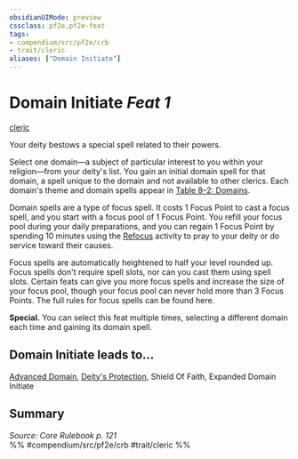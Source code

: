 ```yaml
---
obsidianUIMode: preview
cssclass: pf2e,pf2e-feat
tags:
- compendium/src/pf2e/crb
- trait/cleric
aliases: ["Domain Initiate"]
---
```

# Domain Initiate  *Feat 1*  
[cleric](/rules/traits/cleric.md)  


Your deity bestows a special spell related to their powers.

Select one domain—a subject of particular interest to you within your religion—from your deity's list. You gain an initial domain spell for that domain, a spell unique to the domain and not available to other clerics. Each domain's theme and domain spells appear in [Table 8–2: Domains](/rules/tables/domains.md).

Domain spells are a type of focus spell. It costs 1 Focus Point to cast a focus spell, and you start with a focus pool of 1 Focus Point. You refill your focus pool during your daily preparations, and you can regain 1 Focus Point by spending 10 minutes using the [Refocus](/rules/actions/refocus.md) activity to pray to your deity or do service toward their causes.

Focus spells are automatically heightened to half your level rounded up. Focus spells don't require spell slots, nor can you cast them using spell slots. Certain feats can give you more focus spells and increase the size of your focus pool, though your focus pool can never hold more than 3 Focus Points. The full rules for focus spells can be found here.

**Special.** You can select this feat multiple times, selecting a different domain each time and gaining its domain spell.

## Domain Initiate leads to...

[Advanced Domain](/compendium/feats/advanced-domain.md), [Deity's Protection](/compendium/feats/deitys-protection.md), Shield Of Faith, Expanded Domain Initiate

## Summary

*Source: Core Rulebook p. 121*  
%% #compendium/src/pf2e/crb #trait/cleric %%